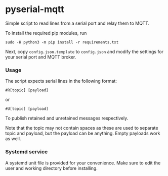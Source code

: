# pyserial-mqtt
Simple script to read lines from a serial port and relay them to MQTT.

To install the required pip modules, run

    sudo -H python3 -m pip install -r requirements.txt

Next, copy `config.json.template` to `config.json` and modify the settings for your serial port and MQTT broker.

### Usage
The script expects serial lines in the following format:

    #R[topic] [payload]

or

    #U[topic] [payload]

To publish retained and unretained messages respectively.

Note that the topic may not contain spaces as these are used to separate topic and payload, but the payload can be anything. Empty payloads work as well.


### Systemd service
A systemd unit file is provided for your convenience. Make sure to edit the user and working directory before installing.
